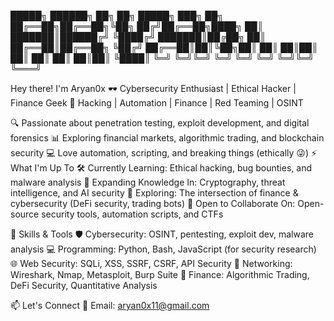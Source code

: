  █████╗ ██████╗ ██╗   ██╗ █████╗ ███╗   ██╗
██╔══██╗██╔══██╗╚██╗ ██╔╝██╔══██╗████╗  ██║
███████║██████╔╝ ╚████╔╝ ███████║██╔██╗ ██║
██╔══██║██╔══██╗  ╚██╔╝  ██╔══██║██║╚██╗██║
██║  ██║██║  ██║   ██║   ██║  ██║██║ ╚████║
╚═╝  ╚═╝╚═╝  ╚═╝   ╚═╝   ╚═╝  ╚═╝╚═╝  ╚═══╝

Hey there! I'm Aryan0x
🕶️ Cybersecurity Enthusiast | Ethical Hacker | Finance Geek
🚀 Hacking | Automation | Finance | Red Teaming | OSINT

🔍 Passionate about penetration testing, exploit development, and digital forensics
📊 Exploring financial markets, algorithmic trading, and blockchain security
💻 Love automation, scripting, and breaking things (ethically 😜)
⚡ What I'm Up To
🛠 Currently Learning: Ethical hacking, bug bounties, and malware analysis
📖 Expanding Knowledge In: Cryptography, threat intelligence, and AI security
🔗 Exploring: The intersection of finance & cybersecurity (DeFi security, trading bots)
🤝 Open to Collaborate On: Open-source security tools, automation scripts, and CTFs

🔧 Skills & Tools
🛡️ Cybersecurity: OSINT, pentesting, exploit dev, malware analysis
💻 Programming: Python, Bash, JavaScript (for security research)
🌐 Web Security: SQLi, XSS, SSRF, CSRF, API Security
📡 Networking: Wireshark, Nmap, Metasploit, Burp Suite
🚀 Finance: Algorithmic Trading, DeFi Security, Quantitative Analysis

📫 Let's Connect
📩 Email: aryan0x11@gmail.com
